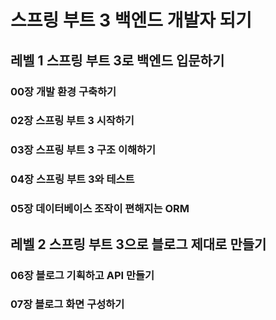 # 스프링 부트 3 백엔드 개발자 되기
## 레벨 1 스프링 부트 3로 백엔드 입문하기
### 00장 개발 환경 구축하기
### 02장 스프링 부트 3 시작하기
### 03장 스프링 부트 3 구조 이해하기
### 04장 스프링 부트 3와 테스트
### 05장 데이터베이스 조작이 편해지는 ORM

## 레벨 2 스프링 부트 3으로 블로그 제대로 만들기
### 06장 블로그 기획하고 API 만들기
### 07장 블로그 화면 구성하기